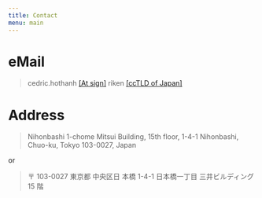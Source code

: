 ```yaml
---
title: Contact
menu: main
---
```


# eMail

> cedric.hothanh
> [\[At sign\]](https://en.wikipedia.org/wiki/At_sign)
> riken
> [\[ccTLD of Japan\]](https://en.wikipedia.org/wiki/.jp)

# Address

> Nihonbashi 1-chome Mitsui Building, 15th floor,
> 1-4-1 Nihonbashi, Chuo-ku, Tokyo 103-0027, Japan

or

> 〒 103-0027 東京都 中央区日 本橋 1-4-1 日本橋一丁目 三井ビルディング 15 階

